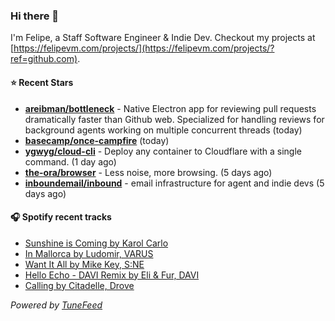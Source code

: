 ### Hi there 👋

I'm Felipe, a Staff Software Engineer & Indie Dev. Checkout my projects at [https://felipevm.com/projects/](https://felipevm.com/projects/?ref=github.com).

#### ⭐ Recent Stars
- **[areibman/bottleneck](https://github.com/areibman/bottleneck)** - Native Electron app for reviewing pull requests dramatically faster than Github web. Specialized for handling reviews for background agents working on multiple concurrent threads (today)
- **[basecamp/once-campfire](https://github.com/basecamp/once-campfire)** (today)
- **[ygwyg/cloud-cli](https://github.com/ygwyg/cloud-cli)** - Deploy any container to Cloudflare with a single command. (1 day ago)
- **[the-ora/browser](https://github.com/the-ora/browser)** - Less noise, more browsing. (5 days ago)
- **[inboundemail/inbound](https://github.com/inboundemail/inbound)** - email infrastructure for agent and indie devs (5 days ago)

#### 🎧 Spotify recent tracks
- [Sunshine is Coming by Karol Carlo](https://open.spotify.com/track/3mCBnVxnyLp2t5uhxsK4pm)
- [In Mallorca by Ludomir, VARUS](https://open.spotify.com/track/2ieduwQdVE2uupvP53SrGS)
- [Want It All by Mike Key, S:NE](https://open.spotify.com/track/2bFHpvUFSKn1fWacZlARlk)
- [Hello Echo - DAVI Remix by Eli &amp; Fur, DAVI](https://open.spotify.com/track/2Z3qj7rcxUAgcj5YLUbLLw)
- [Calling by Citadelle, Drove](https://open.spotify.com/track/3jvljyWk3ST8Yg4JLZO1wN)

_Powered by [TuneFeed](https://tunefeed.app?ref=github.com)_
